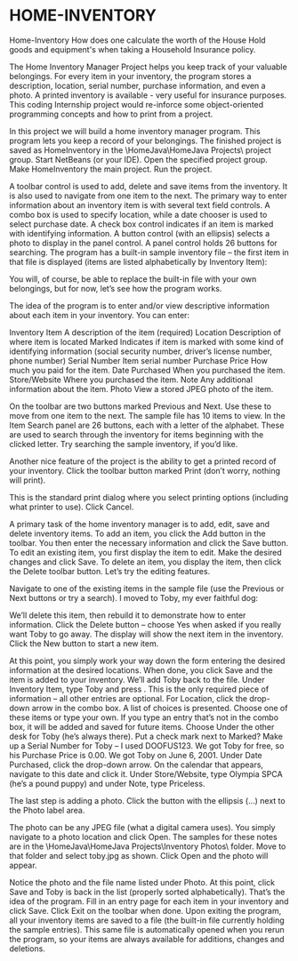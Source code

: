 # HOME-INVENTORY
Home-Inventory
How does one calculate the worth of the House Hold goods and equipment's when taking a Household Insurance policy.

The Home Inventory Manager Project helps you keep track of your valuable belongings. For every item in your inventory, the program stores a description, location, serial number, purchase information, and even a photo. A printed inventory is available - very useful for insurance purposes. This coding Internship project would re-inforce some object-oriented programming concepts and how to print from a project.

In this project
we will build a home inventory manager program. This program lets you keep a record of your belongings. The finished project is saved as HomeInventory in the \HomeJava\HomeJava Projects\ project group. Start NetBeans (or your IDE). Open the specified project group. Make HomeInventory the main project. Run the project.



A toolbar control is used to add, delete and save items from the inventory. It is also used to navigate from one item to the next. The primary way to enter information about an inventory item is with several text field controls. A combo box is used to specify location, while a date chooser is used to select purchase date. A check box control indicates if an item is marked with identifying information. A button control (with an ellipsis) selects a photo to display in the panel control. A panel control holds 26 buttons for searching. The program has a built-in sample inventory file – the first item in that file is displayed (items are listed alphabetically by Inventory Item):



You will, of course, be able to replace the built-in file with your own belongings, but for now, let’s see how the program works.

The idea of the program is to enter and/or view descriptive information about each item in your inventory. You can enter:

Inventory Item A description of the item (required) Location Description of where item is located Marked Indicates if item is marked with some kind of identifying information (social security number, driver’s license number, phone number) Serial Number Item serial number Purchase Price How much you paid for the item. Date Purchased When you purchased the item. Store/Website Where you purchased the item. Note Any additional information about the item. Photo View a stored JPEG photo of the item.

On the toolbar are two buttons marked Previous and Next. Use these to move from one item to the next. The sample file has 10 items to view. In the Item Search panel are 26 buttons, each with a letter of the alphabet. These are used to search through the inventory for items beginning with the clicked letter. Try searching the sample inventory, if you’d like.

Another nice feature of the project is the ability to get a printed record of your inventory. Click the toolbar button marked Print (don’t worry, nothing will print). 


This is the standard print dialog where you select printing options (including what printer to use). Click Cancel.

A primary task of the home inventory manager is to add, edit, save and delete inventory items. To add an item, you click the Add button in the toolbar. You then enter the necessary information and click the Save button. To edit an existing item, you first display the item to edit. Make the desired changes and click Save. To delete an item, you display the item, then click the Delete toolbar button. Let’s try the editing features.

Navigate to one of the existing items in the sample file (use the Previous or Next buttons or try a search). I moved to Toby, my ever faithful dog:



We’ll delete this item, then rebuild it to demonstrate how to enter information. Click the Delete button – choose Yes when asked if you really want Toby to go away. The display will show the next item in the inventory. Click the New button to start a new item.


At this point, you simply work your way down the form entering the desired information at the desired locations. When done, you click Save and the item is added to your inventory. We’ll add Toby back to the file. Under Inventory Item, type Toby and press . This is the only required piece of information – all other entries are optional. For Location, click the drop-down arrow in the combo box. A list of choices is presented. Choose one of these items or type your own. If you type an entry that’s not in the combo box, it will be added and saved for future items. Choose Under the other desk for Toby (he’s always there). Put a check mark next to Marked? Make up a Serial Number for Toby – I used DOOFUS123. We got Toby for free, so his Purchase Price is 0.00. We got Toby on June 6, 2001. Under Date Purchased, click the drop-down arrow. On the calendar that appears, navigate to this date and click it. Under Store/Website, type Olympia SPCA (he’s a pound puppy) and under Note, type Priceless. 


The last step is adding a photo. Click the button with the ellipsis (…) next to the Photo label area.



The photo can be any JPEG file (what a digital camera uses). You simply navigate to a photo location and click Open. The samples for these notes are in the \HomeJava\HomeJava Projects\Inventory Photos\ folder. Move to that folder and select toby.jpg as shown. Click Open and the photo will appear.



Notice the photo and the file name listed under Photo. At this point, click Save and Toby is back in the list (properly sorted alphabetically). That’s the idea of the program. Fill in an entry page for each item in your inventory and click Save. Click Exit on the toolbar when done. Upon exiting the program, all your inventory items are saved to a file (the built-in file currently holding the sample entries). This same file is automatically opened when you rerun the program, so your items are always available for additions, changes and deletions.
